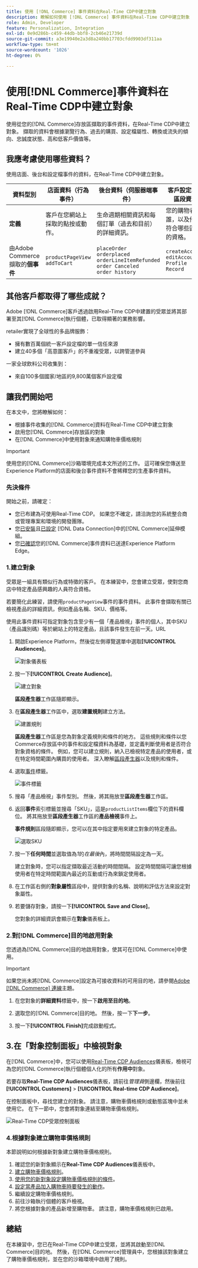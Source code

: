 ```yaml
---
title: 使用 [!DNL Commerce] 事件資料在Real-Time CDP中建立對象
description: 瞭解如何使用 [!DNL Commerce] 事件資料在Real-Time CDP中建立對象
role: Admin, Developer
feature: Personalization, Integration
exl-id: 0e9d286b-c459-44db-bbf8-2cb46e21739d
source-git-commit: a3e19940e2a3d8a240bb17703cfdd9903df311aa
workflow-type: tm+mt
source-wordcount: '1026'
ht-degree: 0%

---
```


# 使用[!DNL Commerce]事件資料在Real-Time CDP中建立對象

使用從您的[!DNL Commerce]存放區擷取的事件資料，在Real-Time CDP中建立對象。 擷取的資料會根據瀏覽行為、過去的購買、設定檔屬性、轉換或流失的傾向、忠誠度狀態、高和低客戶價值等。

## 我應考慮使用哪些資料？

使用店面、後台和設定檔事件的資料，在Real-Time CDP中建立對象。

| 資料型別 | 店面資料（行為事件） | 後台資料（伺服器端事件） | 客戶設定檔和區段資料 |
|---|---|---|---|
| **定義** | 客戶在您網站上採取的點按或動作。 | 生命週期相關資訊和每個訂單（過去和目前）的詳細資訊。 | 您的購物者是誰，以及他們符合哪些區段的資格。 |
| 由Adobe Commerce擷取的&#x200B;**個事件** | `productPageView`<br>`addToCart` | `placeOrder`<br>`orderplaced`<br>`orderLineItemRefunded`<br>`order Canceled`<br>`order history` | `createAccount`<br>`editAccount`<br>`Profile Record` |

## 其他客戶都取得了哪些成就？

Adobe [!DNL Commerce]客戶透過啟用Real-Time CDP中建置的受眾並將其部署至其[!DNL Commerce]執行個體，已取得顯著的業務影響。

retailer實現了全球性的多品牌服飾：

- 擁有數百萬個統一客戶設定檔的單一信任來源
- 建立40多個「高意圖客戶」的不重複受眾，以跨管道參與

一家全球飲料公司收集到：

- 來自100多個國家/地區的9,800萬個客戶設定檔

## 讓我們開始吧

在本文中，您將瞭解如何：

- 根據事件收集的[!DNL Commerce]資料在Real-Time CDP中建立對象
- 啟用您[!DNL Commerce]存放區的對象
- 在[!DNL Commerce]中使用對象來通知購物車價格規則

>[!IMPORTANT]
>
>使用您的[!DNL Commerce]沙箱環境完成本文所述的工作。 這可確保您傳送至Experience Platform的店面和後台事件資料不會稀釋您的生產事件資料。

### 先決條件

開始之前，請確定：

- 您已布建為可使用Real-Time CDP。 如果您不確定，請洽詢您的系統整合商或管理專案和環境的開發團隊。
- 您[已安裝](install.md)且[已設定](connect-data.md) [!DNL Data Connection]中的[!DNL Commerce]延伸模組。
- 您[已確認](connect-data.md#confirm-that-event-data-is-collected)您的[!DNL Commerce]事件資料已送達Experience Platform Edge。

### 1.建立對象

受眾是一組具有類似行為或特徵的客戶。 在本練習中，您會建立受眾，使對您商店中特定產品感興趣的人員符合資格。

若要簡化此練習，請使用`productPageView`事件的事件資料。 此事件會擷取有關已檢視產品的詳細資訊，例如產品名稱、SKU、價格等。

使用此事件資料可指定對象包含至少有一個「產品檢視」事件的個人，其中SKU （產品識別碼）等於網站上的特定產品，且該事件發生在前一天。&#x200B;URL

1. 開啟Experience Platform，然後從左側導覽選單中選取&#x200B;**[!UICONTROL Audiences]**。

   ![對象儀表板](assets/audience-left-rail.png)

1. 按一下&#x200B;**[!UICONTROL Create Audience]**。

   ![建立對象](assets/browse-create-audience.png)

   **區段產生器**&#x200B;工作區隨即顯示。

1. 在&#x200B;**區段產生器**&#x200B;工作區中，選取&#x200B;**建置規則**&#x200B;建立方法。

   ![建置規則](assets/build-rule.png)

   **區段產生器**&#x200B;工作區是您為對象定義規則和條件的地方&#x200B;。 這些規則和條件以您Commerce存放區中的事件和設定檔資料為基礎，並定義判斷使用者是否符合對象資格的條件。 例如，您可以建立規則，納入已檢視特定產品的使用者，或在特定時間範圍內購買的使用者。 深入瞭解[區段產生器](https://experienceleague.adobe.com/en/docs/experience-platform/segmentation/ui/segment-builder)以及規則和條件。

1. 選取[事件](https://experienceleague.adobe.com/en/docs/experience-platform/segmentation/ui/segment-builder#events)標籤。

   ![事件標籤](assets/audience-events-tab.png)

1. 搜尋「產品檢視」事件型別。 然後，將其拖放至&#x200B;**區段產生器**&#x200B;工作區。

1. 返回&#x200B;**事件**&#x200B;索引標籤並搜尋「SKU」，這是`productListItems`欄位下的資料欄位。 將其拖放至&#x200B;**區段產生器**&#x200B;工作區的&#x200B;**產品檢視**&#x200B;事件上。

   **事件規則**&#x200B;區段隨即顯示，您可以在其中指定要用來建立對象的特定產品。

   ![選取SKU](assets/audience-addsku.png)

1. 按一下&#x200B;**任何時間**&#x200B;並選取值為&#x200B;*1*&#x200B;的&#x200B;*在最後*&#x200B;內，將時間間隔設定為一天。

   建立對象時，您可以指定擷取最近活動的時間間隔。 設定時間間隔可讓您根據使用者在特定時間範圍內最近的互動或行為來鎖定使用者。

1. 在工作區右側的&#x200B;**對象屬性**&#x200B;區段中，提供對象的名稱、說明和評估方法來設定對象屬性。

1. 若要儲存對象，請按一下&#x200B;**[!UICONTROL Save and Close]**。

   您對象的詳細資訊會顯示在&#x200B;**對象**&#x200B;儀表板上。

### 2.對[!DNL Commerce]目的地啟用對象

您透過為[!DNL Commerce]目的地啟用對象，使其可在[!DNL Commerce]中使用。

>[!IMPORTANT]
>
>如果您尚未將[!DNL Commerce]設定為可接收資料的可用目的地，請參閱[Adobe [!DNL Commerce] 連線](https://experienceleague.adobe.com/en/docs/experience-platform/destinations/catalog/personalization/adobe-commerce)主題。

1. 在您對象的&#x200B;**詳細資料**&#x200B;標籤中，按一下&#x200B;**啟用至目的地**。

1. 選取您的[!DNL Commerce]目的地。 然後，按一下&#x200B;**下一步**。

1. 按一下&#x200B;**[!UICONTROL Finish]**&#x200B;完成啟動程式。

## 3.在「對象控制面板」中檢視對象

在[!DNL Commerce]中，您可以使用[Real-Time CDP Audiences](https://experienceleague.adobe.com/en/docs/experience-platform/destinations/ui/activate/activate-edge-personalization-destinations)儀表板，檢視可為您的[!DNL Commerce]執行個體個人化的所有&#x200B;**作用中**&#x200B;對象。

若要存取&#x200B;**Real-Time CDP Audiences**&#x200B;儀表板，請前往&#x200B;_管理員_&#x200B;側邊欄，然後前往&#x200B;**[!UICONTROL Customers]** > **[!UICONTROL Real-time CDP Audience]**。

在控制面板中，尋找您建立的對象。 請注意，購物車價格規則或動態區塊中並未使用它。 在下一節中，您會將對象連結至購物車價格規則。

![Real-Time CDP受眾控制面板](assets/real-time-cdp-dashboard.png)

### 4.根據對象建立購物車價格規則

本節說明如何根據新對象建立購物車價格規則。

1. 確認您的新對象顯示在&#x200B;**Real-Time CDP Audiences**&#x200B;儀表板中。
1. [建立購物車價格規則](https://experienceleague.adobe.com/en/docs/commerce-admin/marketing/promotions/cart-rules/price-rules-cart-create)。
1. [使用您的新對象設定購物車價格規則的條件](https://experienceleague.adobe.com/en/docs/commerce-admin/marketing/promotions/cart-rules/price-rules-cart-create#use-real-time-cdp-audiences-to-set-a-condition)。
1. [設定當產品加入購物車時要發生的動作](https://experienceleague.adobe.com/en/docs/commerce-admin/marketing/promotions/cart-rules/price-rules-cart-create#step-3-define-the-actions)。
1. 繼續設定購物車價格規則。
1. 前往沙箱執行個體的客戶檢視。
1. 將您根據對象的產品新增至購物車。 請注意，購物車價格規則已啟用。

## 總結

在本練習中，您已在Real-Time CDP中建立受眾，並將其啟動至[!DNL Commerce]目的地。 然後，在[!DNL Commerce]管理員中，您根據該對象建立了購物車價格規則，並在您的沙箱環境中啟用了規則。

